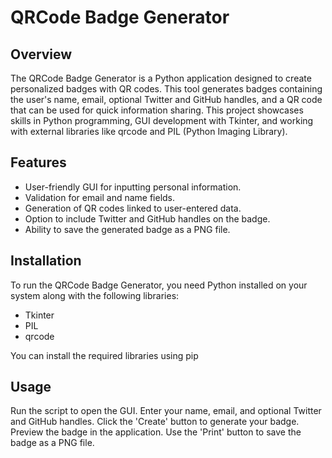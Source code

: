 # QRCode Badge Generator

## Overview
The QRCode Badge Generator is a Python application designed to create personalized badges with QR codes. This tool generates badges containing the user's name, email, optional Twitter and GitHub handles, and a QR code that can be used for quick information sharing. This project showcases skills in Python programming, GUI development with Tkinter, and working with external libraries like qrcode and PIL (Python Imaging Library).

## Features
- User-friendly GUI for inputting personal information.
- Validation for email and name fields.
- Generation of QR codes linked to user-entered data.
- Option to include Twitter and GitHub handles on the badge.
- Ability to save the generated badge as a PNG file.

## Installation
To run the QRCode Badge Generator, you need Python installed on your system along with the following libraries:
- Tkinter
- PIL
- qrcode

You can install the required libraries using pip

## Usage

Run the script to open the GUI.
Enter your name, email, and optional Twitter and GitHub handles.
Click the 'Create' button to generate your badge.
Preview the badge in the application.
Use the 'Print' button to save the badge as a PNG file.
